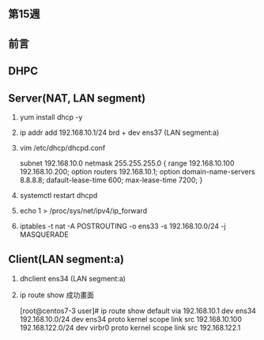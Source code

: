 ## 第15週

## 前言


## DHPC

## Server(NAT, LAN segment)

1. yum install dhcp -y

2. ip addr add 192.168.10.1/24 brd + dev ens37 (LAN segment:a)

3. vim /etc/dhcp/dhcpd.conf
    

    subnet 192.168.10.0 netmask 255.255.255.0 {
        range 192.168.10.100 192.168.10.200;
        option routers 192.168.10.1;
        option domain-name-servers 8.8.8.8;
        dafault-lease-time 600;
        max-lease-time 7200;
    }
    


4. systemctl restart dhcpd

5. echo 1 > /proc/sys/net/ipv4/ip_forward

6. iptables -t nat -A POSTROUTING -o ens33 -s 192.168.10.0/24 -j MASQUERADE

## Client(LAN segment:a)

1. dhclient ens34 (LAN segment:a)

2. ip route show
成功畫面
    

    [root@centos7-3 user]# ip route show
    default via 192.168.10.1 dev ens34 
    192.168.10.0/24 dev ens34 proto kernel scope link src 192.168.10.100 
    192.168.122.0/24 dev virbr0 proto kernel scope link src 192.168.122.1 
 
